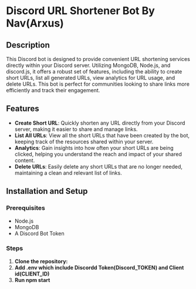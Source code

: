# Discord URL Shortener Bot By Nav(Arxus)

## Description

This Discord bot is designed to provide convenient URL shortening services directly within your Discord server. Utilizing MongoDB, Node.js, and discord.js, it offers a robust set of features, including the ability to create short URLs, list all generated URLs, view analytics for URL usage, and delete URLs. This bot is perfect for communities looking to share links more efficiently and track their engagement.

## Features

- **Create Short URL**: Quickly shorten any URL directly from your Discord server, making it easier to share and manage links.
- **List All URLs**: View all the short URLs that have been created by the bot, keeping track of the resources shared within your server.
- **Analytics**: Gain insights into how often your short URLs are being clicked, helping you understand the reach and impact of your shared content.
- **Delete URLs**: Easily delete any short URLs that are no longer needed, maintaining a clean and relevant list of links.

## Installation and Setup

### Prerequisites

- Node.js
- MongoDB
- A Discord Bot Token

### Steps

1. **Clone the repository:**
2. **Add .env which include Discordd Token(Discord_TOKEN) and Client id(CLIENT_ID)**
3. **Run npm start**
